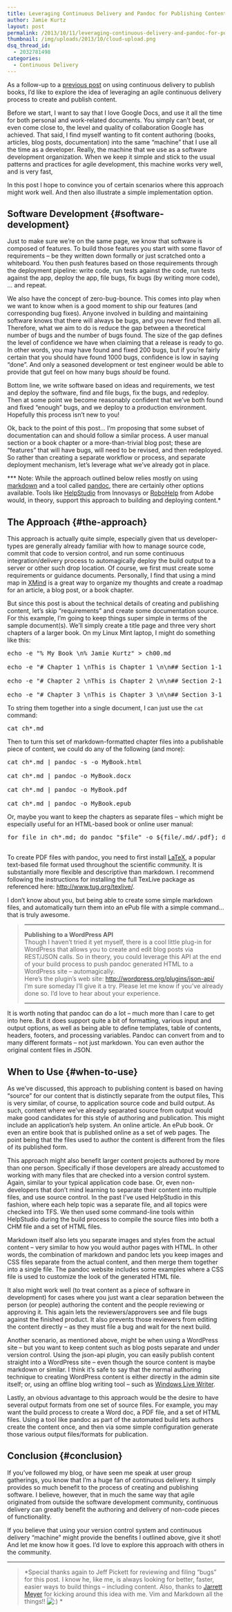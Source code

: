 ```yaml
---
title: Leveraging Continuous Delivery and Pandoc for Publishing Content
author: Jamie Kurtz
layout: post
permalink: /2013/10/11/leveraging-continuous-delivery-and-pandoc-for-publishing-content/
thumbnail: /img/uploads/2013/10/cloud-upload.png
dsq_thread_id:
  - 2032781498
categories:
  - Continuous Delivery
---
```

As a follow-up to a [previous post](/2013/02/13/agile-continuous-delivery-with-books/) on using continuous delivery to publish books, I&#8217;d like to explore the idea of leveraging an agile continuous delivery process to create and publish content.

Before we start, I want to say that I love Google Docs, and use it all the time for both personal and work-related documents. You simply can&#8217;t beat, or even come close to, the level and quality of collaboration Google has achieved. That said, I find myself wanting to fit content authoring (books, articles, blog posts, documentation) into the same &#8220;machine&#8221; that I use all the time as a developer. Really, the machine that we use as a software development organization. When we keep it simple and stick to the usual patterns and practices for agile development, this machine works very well, and is very fast,

In this post I hope to convince you of certain scenarios where this approach might work well. And then also illustrate a simple implementation option.

## Software Development {#software-development}

Just to make sure we&#8217;re on the same page, we know that software is composed of features. To build those features you start with some flavor of requirements &#8211; be they written down formally or just scratched onto a whiteboard. You then push features based on those requirements through the deployment pipeline: write code, run tests against the code, run tests against the app, deploy the app, file bugs, fix bugs (by writing more code), &#8230; and repeat.

We also have the concept of zero-bug-bounce. This comes into play when we want to know when is a good moment to ship our features (and corresponding bug fixes). Anyone involved in building and maintaining software knows that there will always be bugs, and you never find them all. Therefore, what we aim to do is reduce the gap between a theoretical number of bugs and the number of bugs found. The size of the gap defines the level of confidence we have when claiming that a release is ready to go. In other words, you may have found and fixed 200 bugs, but if you&#8217;re fairly certain that you should have found 1000 bugs, confidence is low in saying &#8220;done&#8221;. And only a seasoned development or test engineer would be able to provide that gut feel on how many bugs *should* be found.

Bottom line, we write software based on ideas and requirements, we test and deploy the software, find and file bugs, fix the bugs, and redeploy. Then at some point we become reasonably confident that we&#8217;ve both found and fixed &#8220;enough&#8221; bugs, and we deploy to a production environment. Hopefully this process isn&#8217;t new to you!

Ok, back to the point of this post&#8230; I&#8217;m proposing that some subset of documentation can and should follow a similar process. A user manual section or a book chapter or a more-than-trivial blog post; these are &#8220;features&#8221; that will have bugs, will need to be revised, and then redeployed. So rather than creating a separate workflow or process, and separate deployment mechanism, let&#8217;s leverage what we&#8217;ve already got in place.

*** Note: While the approach outlined below relies mostly on using [markdown][2] and a tool called [pandoc][3], there are certainly other options available. Tools like [HelpStudio][4] from Innovasys or [RoboHelp][5] from Adobe would, in theory, support this approach to building and deploying content.*

## The Approach {#the-approach}

This approach is actually quite simple, especially given that us developer-types are generally already familiar with how to manage source code, commit that code to version control, and run some continuous integration/delivery process to automagically deploy the build output to a server or other such drop location. Of course, we first must create some requirements or guidance documents. Personally, I find that using a mind map in [XMind][6] is a great way to organize my thoughts and create a roadmap for an article, a blog post, or a book chapter.

But since this post is about the technical details of creating and publishing content, let&#8217;s skip &#8220;requirements&#8221; and create some documentation source. For this example, I&#8217;m going to keep things super simple in terms of the sample document(s). We&#8217;ll simply create a title page and three very short chapters of a larger book. On my Linux Mint laptop, I might do something like this:  


<pre><!--DVFMTSC-->echo -e "% My Book \n% Jamie Kurtz" > ch00.md

echo -e "# Chapter 1 \nThis is Chapter 1 \n\n## Section 1-1 \nThis is Section 1-1 \n" > ch01.md

echo -e "# Chapter 2 \nThis is Chapter 2 \n\n## Section 2-1 \nThis is Section 2-1 \n" > ch02.md

echo -e "# Chapter 3 \nThis is Chapter 3 \n\n## Section 3-1 \nThis is Section 3-1 \n" > ch03.md</pre>

  
To string them together into a single document, I can just use the `cat` command:  


<pre>cat ch*.md<!--DVFMTSC--></pre>

  
Then to turn this set of markdown-formatted chapter files into a publishable piece of content, we could do any of the following (and more):  


<pre><!--DVFMTSC-->cat ch*.md | pandoc -s -o MyBook.html

cat ch*.md | pandoc -o MyBook.docx

cat ch*.md | pandoc -o MyBook.pdf

cat ch*.md | pandoc -o MyBook.epub</pre>

  
Or, maybe you want to keep the chapters as separate files &#8211; which might be especially useful for an HTML-based book or online user manual:  


<pre><!--DVFMTSC-->for file in ch*.md; do pandoc "$file" -o ${file/.md/.pdf}; done

<!--DVFMTSC--></pre>

  
To create PDF files with pandoc, you need to first install [LaTeX][7], a popular text-based file format used throughout the scientific community. It is substantially more flexible and descriptive than markdown. I recommend following the instructions for installing the full TexLive package as referenced here: http://www.tug.org/texlive/.

I don&#8217;t know about you, but being able to create some simple markdown files, and automatically turn them into an ePub file with a simple command&#8230; that is truly awesome.

> * * *
> 
> **Publishing to a WordPress API**  
> Though I haven&#8217;t tried it yet myself, there is a cool little plug-in for WordPress that allows you to create and edit blog posts via REST/JSON calls. So in theory, you could leverage this API at the end of your build process to push pandoc generated HTML to a WordPress site &#8211; automagically.  
> Here&#8217;s the plugin&#8217;s web site: <http://wordpress.org/plugins/json-api/>   
> I&#8217;m sure someday I&#8217;ll give it a try. Please let me know if you&#8217;ve already done so. I&#8217;d love to hear about your experience.</p> 
> 
> * * *

It is worth noting that pandoc can do a lot &#8211; much more than I care to get into here. But it does support quite a bit of formatting, various input and output options, as well as being able to define templates, table of contents, headers, footers, and processing variables. Pandoc can convert from and to many different formats &#8211; not just markdown. You can even author the original content files in JSON.

## When to Use {#when-to-use}

As we&#8217;ve discussed, this approach to publishing content is based on having &#8220;source&#8221; for our content that is distinctly separate from the output files, This is very similar, of course, to application source code and build output. As such, content where we&#8217;ve already separated source from output would make good candidates for this style of authoring and publication. This might include an application&#8217;s help system. An online article. An ePub book. Or even an entire book that is published online as a set of web pages. The point being that the files used to author the content is different from the files of its published form.

This approach might also benefit larger content projects authored by more than one person. Specifically if those developers are already accustomed to working with many files that are checked into a version control system. Again, similar to your typical application code base. Or, even non-developers that don&#8217;t mind learning to separate their content into multiple files, and use source control. In the past I&#8217;ve used HelpStudio in this fashion, where each help topic was a separate file, and all topics were checked into TFS. We then used some command-line tools within HelpStudio during the build process to compile the source files into both a CHM file and a set of HTML files.

Markdown itself also lets you separate images and styles from the actual content &#8211; very similar to how you would author pages with HTML. In other words, the combination of markdown and pandoc lets you keep images and CSS files separate from the actual content, and then merge them together into a single file. The pandoc website includes some examples where a CSS file is used to customize the look of the generated HTML file.

It also might work well (to treat content as a piece of software in development) for cases where you just want a clear separation between the person (or people) authoring the content and the people reviewing or approving it. This again lets the reviewers/approvers see and file bugs against the finished product. It also prevents those reviewers from editing the content directly &#8211; as they must file a bug and wait for the next build.

Another scenario, as mentioned above, might be when using a WordPress site &#8211; but you want to keep content such as blog posts separate and under version control. Using the json-api plugin, you can easily publish content straight into a WordPress site &#8211; even though the source content is maybe markdown or similar. I think it&#8217;s safe to say that the normal authoring technique to creating WordPress content is either directly in the admin site itself; or, using an offline blog writing tool &#8211; such as [Windows Live Writer][8].

Lastly, an obvious advantage to this approach would be the desire to have several output formats from one set of source files. For example, you may want the build process to create a Word doc, a PDF file, and a set of HTML files. Using a tool like pandoc as part of the automated build lets authors create the content once, and then via some simple configuration generate those various output files/formats for publication.

## Conclusion {#conclusion}

If you&#8217;ve followed my blog, or have seen me speak at user group gatherings, you know that I&#8217;m a huge fan of continuous delivery. It simply provides so much benefit to the process of creating and publishing software. I believe, however, that in much the same way that agile originated from outside the software development community, continuous delivery can greatly benefit the authoring and delivery of non-code pieces of functionality.

If you believe that using your version control system and continuous delivery &#8220;machine&#8221; might provide the benefits I outlined above, give it shot! And let me know how it goes. I&#8217;d love to explore this approach with others in the community.

* * *

> *Special thanks again to Jeff Pickett for reviewing and filing &#8220;bugs&#8221; for this post. I know he, like me, is always looking for better, faster, easier ways to build things &#8211; including content. Also, thanks to [Jarrett Meyer][9] for kicking around this idea with me. Vim and Markdown all the things!! <img src="http://www.jamiekurtz.com/wp-includes/images/smilies/icon_smile.gif" alt=":)" class="wp-smiley" /> *

 [1]: http://www.jamiekurtz.com/2013/02/13/agile-continuous-delivery-with-books/
 [2]: http://daringfireball.net/projects/markdown/
 [3]: http://johnmacfarlane.net/pandoc
 [4]: http://www.innovasys.com/product/hs/overview
 [5]: http://www.adobe.com/products/robohelp
 [6]: http://www.xmind.net/
 [7]: http://en.wikipedia.org/wiki/LaTeX
 [8]: http://www.microsoft.com/en-us/download/details.aspx?id=8621
 [9]: http://www.jarrettmeyer.com